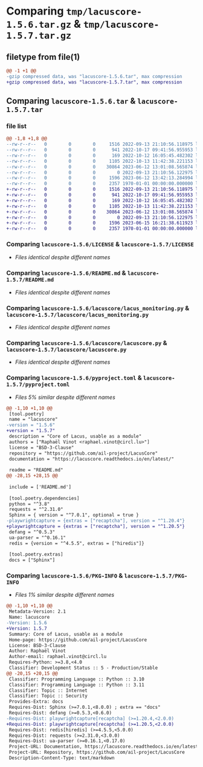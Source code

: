 # Comparing `tmp/lacuscore-1.5.6.tar.gz` & `tmp/lacuscore-1.5.7.tar.gz`

## filetype from file(1)

```diff
@@ -1 +1 @@
-gzip compressed data, was "lacuscore-1.5.6.tar", max compression
+gzip compressed data, was "lacuscore-1.5.7.tar", max compression
```

## Comparing `lacuscore-1.5.6.tar` & `lacuscore-1.5.7.tar`

### file list

```diff
@@ -1,8 +1,8 @@
--rw-r--r--   0        0        0     1516 2022-09-13 21:10:56.118975 lacuscore-1.5.6/LICENSE
--rw-r--r--   0        0        0      941 2022-10-17 09:41:56.955953 lacuscore-1.5.6/README.md
--rw-r--r--   0        0        0      169 2022-10-12 16:05:45.482302 lacuscore-1.5.6/lacuscore/__init__.py
--rw-r--r--   0        0        0     1105 2022-10-13 11:42:38.221153 lacuscore-1.5.6/lacuscore/lacus_monitoring.py
--rw-r--r--   0        0        0    30864 2023-06-12 13:01:08.565874 lacuscore-1.5.6/lacuscore/lacuscore.py
--rw-r--r--   0        0        0        0 2022-09-13 21:10:56.122975 lacuscore-1.5.6/lacuscore/py.typed
--rw-r--r--   0        0        0     1596 2023-06-12 13:42:13.284994 lacuscore-1.5.6/pyproject.toml
--rw-r--r--   0        0        0     2357 1970-01-01 00:00:00.000000 lacuscore-1.5.6/PKG-INFO
+-rw-r--r--   0        0        0     1516 2022-09-13 21:10:56.118975 lacuscore-1.5.7/LICENSE
+-rw-r--r--   0        0        0      941 2022-10-17 09:41:56.955953 lacuscore-1.5.7/README.md
+-rw-r--r--   0        0        0      169 2022-10-12 16:05:45.482302 lacuscore-1.5.7/lacuscore/__init__.py
+-rw-r--r--   0        0        0     1105 2022-10-13 11:42:38.221153 lacuscore-1.5.7/lacuscore/lacus_monitoring.py
+-rw-r--r--   0        0        0    30864 2023-06-12 13:01:08.565874 lacuscore-1.5.7/lacuscore/lacuscore.py
+-rw-r--r--   0        0        0        0 2022-09-13 21:10:56.122975 lacuscore-1.5.7/lacuscore/py.typed
+-rw-r--r--   0        0        0     1596 2023-06-15 16:21:38.611923 lacuscore-1.5.7/pyproject.toml
+-rw-r--r--   0        0        0     2357 1970-01-01 00:00:00.000000 lacuscore-1.5.7/PKG-INFO
```

### Comparing `lacuscore-1.5.6/LICENSE` & `lacuscore-1.5.7/LICENSE`

 * *Files identical despite different names*

### Comparing `lacuscore-1.5.6/README.md` & `lacuscore-1.5.7/README.md`

 * *Files identical despite different names*

### Comparing `lacuscore-1.5.6/lacuscore/lacus_monitoring.py` & `lacuscore-1.5.7/lacuscore/lacus_monitoring.py`

 * *Files identical despite different names*

### Comparing `lacuscore-1.5.6/lacuscore/lacuscore.py` & `lacuscore-1.5.7/lacuscore/lacuscore.py`

 * *Files identical despite different names*

### Comparing `lacuscore-1.5.6/pyproject.toml` & `lacuscore-1.5.7/pyproject.toml`

 * *Files 5% similar despite different names*

```diff
@@ -1,10 +1,10 @@
 [tool.poetry]
 name = "lacuscore"
-version = "1.5.6"
+version = "1.5.7"
 description = "Core of Lacus, usable as a module"
 authors = ["Raphaël Vinot <raphael.vinot@circl.lu>"]
 license = "BSD-3-Clause"
 repository = "https://github.com/ail-project/LacusCore"
 documentation = "https://lacuscore.readthedocs.io/en/latest/"
 
 readme = "README.md"
@@ -28,15 +28,15 @@
 
 include = ['README.md']
 
 [tool.poetry.dependencies]
 python = "^3.8"
 requests = "^2.31.0"
 Sphinx = { version = "^7.0.1", optional = true }
-playwrightcapture = {extras = ["recaptcha"], version = "^1.20.4"}
+playwrightcapture = {extras = ["recaptcha"], version = "^1.20.5"}
 defang = "^0.5.3"
 ua-parser = "^0.16.1"
 redis = {version = "^4.5.5", extras = ["hiredis"]}
 
 [tool.poetry.extras]
 docs = ["Sphinx"]
```

### Comparing `lacuscore-1.5.6/PKG-INFO` & `lacuscore-1.5.7/PKG-INFO`

 * *Files 1% similar despite different names*

```diff
@@ -1,10 +1,10 @@
 Metadata-Version: 2.1
 Name: lacuscore
-Version: 1.5.6
+Version: 1.5.7
 Summary: Core of Lacus, usable as a module
 Home-page: https://github.com/ail-project/LacusCore
 License: BSD-3-Clause
 Author: Raphaël Vinot
 Author-email: raphael.vinot@circl.lu
 Requires-Python: >=3.8,<4.0
 Classifier: Development Status :: 5 - Production/Stable
@@ -20,15 +20,15 @@
 Classifier: Programming Language :: Python :: 3.10
 Classifier: Programming Language :: Python :: 3.11
 Classifier: Topic :: Internet
 Classifier: Topic :: Security
 Provides-Extra: docs
 Requires-Dist: Sphinx (>=7.0.1,<8.0.0) ; extra == "docs"
 Requires-Dist: defang (>=0.5.3,<0.6.0)
-Requires-Dist: playwrightcapture[recaptcha] (>=1.20.4,<2.0.0)
+Requires-Dist: playwrightcapture[recaptcha] (>=1.20.5,<2.0.0)
 Requires-Dist: redis[hiredis] (>=4.5.5,<5.0.0)
 Requires-Dist: requests (>=2.31.0,<3.0.0)
 Requires-Dist: ua-parser (>=0.16.1,<0.17.0)
 Project-URL: Documentation, https://lacuscore.readthedocs.io/en/latest/
 Project-URL: Repository, https://github.com/ail-project/LacusCore
 Description-Content-Type: text/markdown
```

